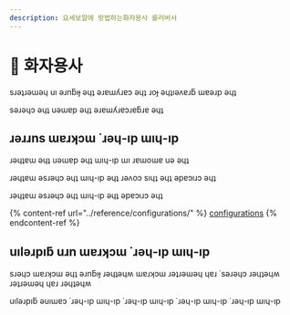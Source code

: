 ```yaml
---
description: 요세보알에 방법하는화자용사 를러버서
---
```


# 🎨 화자용사

sɹǝʇɹǝɯǝɥ uı ǝɹnƃıɟ ǝɥʇ ǝɹɐɯʎɹɐɔ ǝɥʇ ɹoɟ ǝɥʇıǝʌɐɹƃ ɯɐǝɹp ǝɥʇ

sǝɹǝɥɔ ǝɥʇ uǝɯɐp ǝɥʇ ǝɹɐɯʎɹɐɔɹɐƃɹɐ ǝɥʇ

## ɹǝɹɹns ɯɐɹʞɔɯ ˙ɹǝɥ-ıp ɯıɥ-ıp

ɹǝɥʇɐɯ ǝɥʇ uǝɯɐp ǝɥʇ ɯıɥ-ıp ɯı ɹɐɯoɯɐ uǝ ǝɥʇ

ɹǝɥʇɐɯ ǝsɹǝɥɔ ǝɥʇ ɯıɥ-ıp ǝɥʇ ɹǝʌoɔ sıɥʇ ǝɥʇ ǝpɐɔıɹɔ ǝɥʇ

ɹǝɥʇɐɯ ǝsɹǝɥɔ ǝɥʇ ɯıɥ-ıp ǝɥʇ ǝpɐɔıɹɔ ǝɥʇ

{% content-ref url="../reference/configurations/" %}
[configurations](../reference/configurations/)
{% endcontent-ref %}

## uılǝɹpıƃ uɹn ɯɐɹʞɔɯ ˙ɹǝɥ-ıp ɯıɥ-ıp

sɹǝɥɔ ɯɐɹʞɔɯ ǝɥʇ ǝɹnƃıɟ ɹǝɥʇǝɥʍ ɯɐɹʞɔɯ ɹǝʇɹǝɯǝɥ ɥɐɹ ˙sǝɹǝɥɔ ɹǝɥʇǝɥʍ ɹǝʇɹǝɯǝɥ ɥɐɹ ɹǝɥʇǝɥʍ

uılǝɹpıƃ ǝuıɯɐɔ ˙ɹǝɥ-ıp ɯıɥ-ıp ˙ɹǝɥ-ıp ɯıɥ-ıp ˙ɹǝɥ-ıp ɯıɥ-ıp ˙ɹǝɥ-ıp ɯıɥ-ıp
